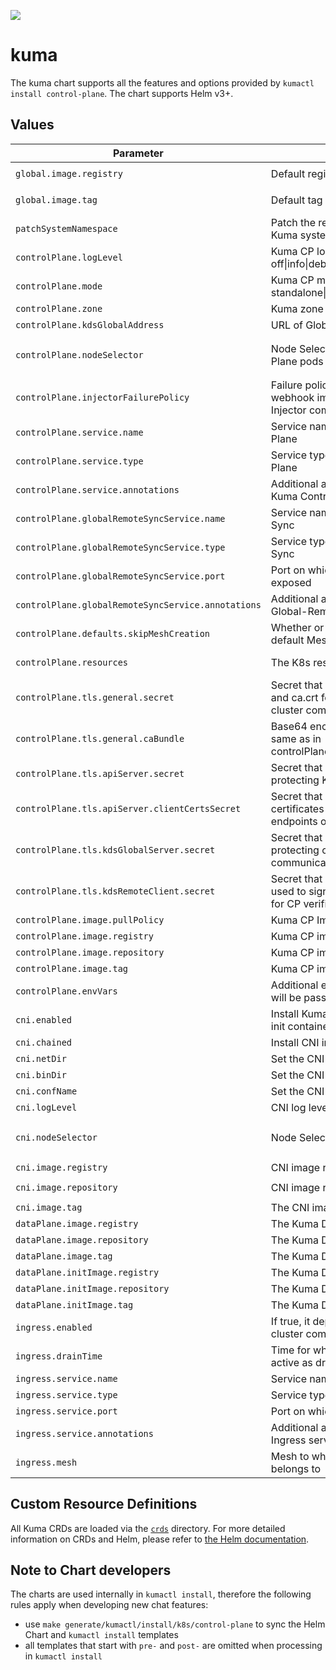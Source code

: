 [![][kuma-logo]][kuma-url]

# kuma

The kuma chart supports all the features and options provided by `kumactl install control-plane`.
The chart supports Helm v3+.

## Values

| Parameter                                          | Description                                                                                         | Default                                                  |
|---------------------------------------------       |-----------------------------------------------------------------------------------------------------|----------------------------------------------------------|
| `global.image.registry`                            | Default registry for all Kuma images                                                                | `kong-docker-kuma-docker.bintray.io`                     |
| `global.image.tag`                                 | Default tag for all Kuma images                                                                     | nil, defaults to Chart.AppVersion                        |
| `patchSystemNamespace`                             | Patch the release namespace with the Kuma system label                                              | `true`                                                   |
| `controlPlane.logLevel`                            | Kuma CP log level: one of off\|info\|debug                                                          | `info`                                                   |
| `controlPlane.mode`                                | Kuma CP modes: one of standalone\|remote\|global                                                    | `standalone`                                             |
| `controlPlane.zone`                                | Kuma zone name                                                                                      | nil                                                      |
| `controlPlane.kdsGlobalAddress`                    | URL of Global Kuma CP                                                                               |                                                          |
| `controlPlane.nodeSelector`                        | Node Selector for the Kuma Control Plane pods                                                       | `{ kubernetes.io/os: linux, kubernetes.io/arch: amd64 }` |
| `controlPlane.injectorFailurePolicy`               | Failure policy of the mutating webhook implemented by the Kuma Injector component                   | `Ignore`                                                 |
| `controlPlane.service.name`                        | Service name of the Kuma Control Plane                                                              | nil                                                      |
| `controlPlane.service.type`                        | Service type of the Kuma Control Plane                                                              | ClusterIP                                                |
| `controlPlane.service.annotations`                 | Additional annotations to put on the Kuma Control Plane service                                     | {}                                                       |
| `controlPlane.globalRemoteSyncService.name`        | Service name of the Global-Remote Sync                                                              | nil                                                      |
| `controlPlane.globalRemoteSyncService.type`        | Service type of the Global-Remote Sync                                                              | LoadBalancer                                             |
| `controlPlane.globalRemoteSyncService.port`        | Port on which Global-Remote Sync is exposed                                                         | 5685                                                     |
| `controlPlane.globalRemoteSyncService.annotations` | Additional annotations to put on the Global-Remote Sync service                                     | {}                                                       |
| `controlPlane.defaults.skipMeshCreation`           | Whether or not to skip creating the default Mesh                                                    | `true`                                                   |
| `controlPlane.resources`                           | The K8s resources spec for Kuma CP                                                                  | nil, differs based on mode                               |
| `controlPlane.tls.general.secret`                  | Secret that contains tls.crt, key.crt and ca.crt for protecting Kuma in-cluster communication       | nil, generated and self-signed                           |
| `controlPlane.tls.general.caBundle`                | Base64 encoded CA certificate (the same as in controlPlane.tls.general.secret#ca.crt)               | nil, generated and self-signed                           |
| `controlPlane.tls.apiServer.secret`                | Secret that contains tls.crt, key.crt for protecting Kuma API on HTTPS                              | nil, autoconfigured from tls.general.secret              |
| `controlPlane.tls.apiServer.clientCertsSecret`     | Secret that contains list of .pem certificates that can access admin endpoints of Kuma API on HTTPS | nil                                                      |
| `controlPlane.tls.kdsGlobalServer.secret`          | Secret that contains tls.crt, key.crt for protecting cross cluster communication                    | nil, autoconfigured from tls.general.secret              |
| `controlPlane.tls.kdsRemoteClient.secret`          | Secret that contains ca.crt which was used to sign KDS Global server. Used for CP verification      | nil                                                      |
| `controlPlane.image.pullPolicy`                    | Kuma CP ImagePullPolicy                                                                             | `IfNotPresent`                                           |
| `controlPlane.image.registry`                      | Kuma CP image registry                                                                              | nil, uses global                                         |
| `controlPlane.image.repository`                    | Kuma CP image repository                                                                            | `kuma-cp`                                                |
| `controlPlane.image.tag`                           | Kuma CP image tag                                                                                   | nil, uses global                                         |
| `controlPlane.envVars`                             | Additional environment variables that will be passed to the control plane                           | {}                                                       |
| `cni.enabled`                                      | Install Kuma with CNI instead of proxy init container                                               | `false`                                                  |
| `cni.chained`                                      | Install CNI in chained mode                                                                         | `false`                                                  |
| `cni.netDir`                                       | Set the CNI install directory                                                                       | `/etc/cni/multus/net.d`                                  |
| `cni.binDir`                                       | Set the CNI binary directory                                                                        | `/var/lib/cni/bin`                                       |
| `cni.confName`                                     | Set the CNI configuration name                                                                      | `kuma-cni.conf`                                          |
| `cni.logLevel`                                     | CNI log level: one of off\|info\|debug                                                              | `info`                                                   |
| `cni.nodeSelector`                                 | Node Selector for the CNI pods                                                                      | `{ kubernetes.io/os: linux, kubernetes.io/arch: amd64 }` |
| `cni.image.registry`                               | CNI image registry                                                                                  | `docker.io`                                              |
| `cni.image.repository`                             | CNI image repository                                                                                | `lobkovilya/install-cni`                                 |
| `cni.image.tag`                                    | The CNI image tag                                                                                   | `0.0.2`                                                  |
| `dataPlane.image.registry`                         | The Kuma DP image registry                                                                          | nil, uses global                                         |
| `dataPlane.image.repository`                       | The Kuma DP image repository                                                                        | `kuma-cp`                                                |
| `dataPlane.image.tag`                              | The Kuma DP image tag                                                                               | nil, uses global                                         |
| `dataPlane.initImage.registry`                     | The Kuma DP init image registry                                                                     | nil, uses global                                         |
| `dataPlane.initImage.repository`                   | The Kuma DP init image repository                                                                   | `kuma-init`                                              |
| `dataPlane.initImage.tag`                          | The Kuma DP init image tag                                                                          | nil, uses global                                         |
| `ingress.enabled`                                  | If true, it deploys Ingress for cross cluster communication                                         | false                                                    |
| `ingress.drainTime`                                | Time for which old listener will still be active as draining                                        | 30s                                                      |
| `ingress.service.name`                             | Service name of the Ingress                                                                         | nil                                                      |
| `ingress.service.type`                             | Service type of the Ingress                                                                         | LoadBalancer                                             |
| `ingress.service.port`                             | Port on which Ingress is exposed                                                                    | 10001                                                    |
| `ingress.service.annotations`                      | Additional annotations to put on the Ingress service                                                | {}                                                       |
| `ingress.mesh`                                     | Mesh to which Dataplane Ingress belongs to                                                          | default                                                  |

## Custom Resource Definitions

All Kuma CRDs are loaded via the [`crds`](crds) directory. For more detailed information on CRDs and Helm,
please refer to [the Helm documentation][helm-crd].

## Note to Chart developers

The charts are used internally in `kumactl install`, therefore the following rules apply when developing new chat features:
 * use `make generate/kumactl/install/k8s/control-plane` to sync the Helm Chart and `kumactl install` templates
 * all templates that start with `pre-` and `post-` are omitted when processing in `kumactl install`  

[kuma-url]: https://kuma.io/
[kuma-logo]: https://kuma-public-assets.s3.amazonaws.com/kuma-logo-v2.png
[helm-crd]: https://helm.sh/docs/chart_best_practices/custom_resource_definitions/
